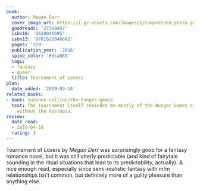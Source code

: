 ```yaml
---
book:
  author: Megan Derr
  cover_image_url: https://i.gr-assets.com/images/S/compressed.photo.goodreads.com/books/1446132545l/27388497._SX98_.jpg
  goodreads: '27388497'
  isbn10: '1620046695'
  isbn13: '9781620046692'
  pages: '229'
  publication_year: '2016'
  spine_color: '#dca869'
  tags:
  - fantasy
  - queer
  title: Tournament of Losers
plan:
  date_added: '2019-03-14'
related_books:
- book: suzanne-collins/the-hunger-games
  text: The tournament itself reminded me mostly of the Hunger Games stuff, though
    without the dystopia.
review:
  date_read:
  - 2019-04-10
  rating: 3
---
```


Tournament of Losers by *Megan Derr* was surprisingly good for a fantasy romance novel, but it was still utterly
predictable (and kind of fairytale sounding in the ritual situations that lead to its predictability, actually). A nice
enough read, especially since semi-realistic fantasy with m/m relationships isn't common, but definitely more of a
guilty pleasure than anything else.
